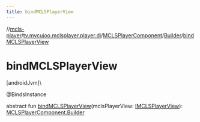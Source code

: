 ```yaml
---
title: bindMCLSPlayerView
---
```

//[mcls-player](../../../../index.html)/[tv.mycujoo.mclsplayer.player.di](../../index.html)/[MCLSPlayerComponent](../index.html)/[Builder](index.html)/[bindMCLSPlayerView](bind-m-c-l-s-player-view.html)



# bindMCLSPlayerView



[androidJvm]\




@BindsInstance



abstract fun [bindMCLSPlayerView](bind-m-c-l-s-player-view.html)(mclsPlayerView: [IMCLSPlayerView](../../../tv.mycujoo.mclsplayer.player.widget/-i-m-c-l-s-player-view/index.html)): [MCLSPlayerComponent.Builder](index.html)




